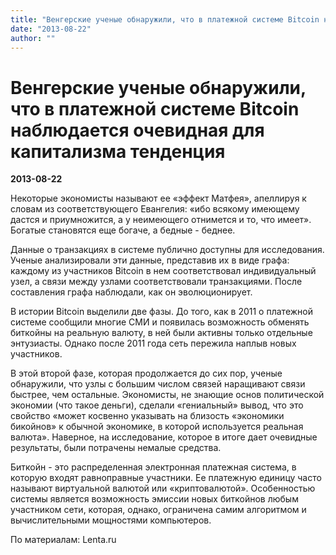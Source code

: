 ```yaml
---
title: "Венгерские ученые обнаружили, что в платежной системе Bitcoin наблюдается очевидная для капитализма тенденция"
date: "2013-08-22"
author: ""
---
```


# Венгерские ученые обнаружили, что в платежной системе Bitcoin наблюдается очевидная для капитализма тенденция

**2013-08-22** 

Некоторые экономисты называют ее «эффект Матфея», апеллируя к словам из соответствующего Евангелия: «ибо всякому имеющему дастся и приумножится, а у неимеющего отнимется и то, что имеет». Богатые становятся еще богаче, а бедные - беднее.

Данные о транзакциях в системе публично доступны для исследования. Ученые анализировали эти данные, представив их в виде графа: каждому из участников Bitcoin в нем соответствовал индивидуальный узел, а связи между узлами соответствовали транзакциями. После составления графа наблюдали, как он эволюционирует.

В истории Bitcoin выделили две фазы. До того, как в 2011 о платежной системе сообщили многие СМИ и появилась возможность обменять биткойны на реальную валюту, в ней были активны только отдельные энтузиасты. Однако после 2011 года сеть пережила наплыв новых участников.

В этой второй фазе, которая продолжается до сих пор, ученые обнаружили, что узлы с большим числом связей наращивают связи быстрее, чем остальные. Экономисты, не знающие основ политической экономии (что такое деньги), сделали «гениальный» вывод, что это свойство «может косвенно указывать на близость «экономики бикойнов» к обычной экономике, в которой используется реальная валюта». Наверное, на исследование, которое в итоге дает очевидные результаты, были потрачены немалые средства.

Биткойн - это распределенная электронная платежная система, в которую входят равноправные участники. Ее платежную единицу часто называют виртуальной валютой или «криптовалютой». Особенностью системы является возможность эмиссии новых биткойнов любым участником сети, которая, однако, ограничена самим алгоритмом и вычислительными мощностями компьютеров.

По материалам: Lenta.ru